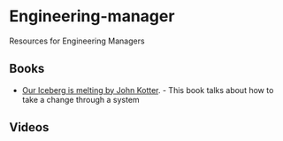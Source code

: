 # Engineering-manager
Resources for Engineering Managers

## Books 

* [Our Iceberg is melting by John Kotter](https://www.amazon.in/Our-Iceberg-Melting-Succeeding-Conditions/dp/1529056888/ref=sr_1_1?adgrpid=58936733196&ext_vrnc=hi&gclid=Cj0KCQiA2NaNBhDvARIsAEw55hgifPsAs43xRqFRLTBEetIg8-nxas6RDL0JLdWiXY5J0g3hzVbBW94aAiq4EALw_wcB&hvadid=294138995006&hvdev=c&hvlocphy=9062072&hvnetw=g&hvqmt=e&hvrand=18273240649187249299&hvtargid=kwd-300400076629&hydadcr=24491_1807916&keywords=our+iceberg+is+melting&qid=1639321197&sr=8-1). - This book talks about how to take a change through a system



## Videos 


